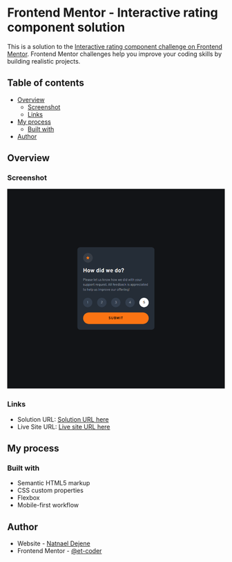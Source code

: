 # Frontend Mentor - Interactive rating component solution

This is a solution to the [Interactive rating component challenge on Frontend Mentor](https://www.frontendmentor.io/challenges/interactive-rating-component-koxpeBUmI). Frontend Mentor challenges help you improve your coding skills by building realistic projects. 

## Table of contents

- [Overview](#overview)
  - [Screenshot](#screenshot)
  - [Links](#links)
- [My process](#my-process)
  - [Built with](#built-with)
- [Author](#author)

## Overview

### Screenshot

![](./images/Screenshot.png)

### Links

- Solution URL: [Solution URL here](https://www.frontendmentor.io/solutions/interactive-rating-component-with-javascript-jyCM_8lTjD)
- Live Site URL: [Live site URL here](https://et-coder.github.io/interactive-rating-component/)

## My process

### Built with

- Semantic HTML5 markup
- CSS custom properties
- Flexbox
- Mobile-first workflow

## Author

- Website - [Natnael Dejene](https://github.com/et-coder)
- Frontend Mentor - [@et-coder](https://www.frontendmentor.io/profile/et-coder)

